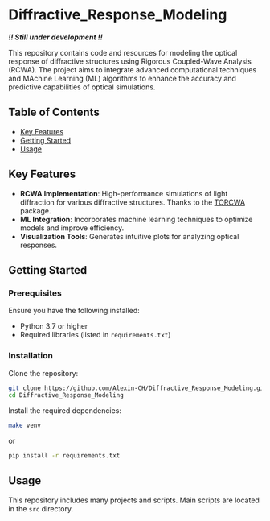 # Diffractive_Response_Modeling

***!! Still under development !!***

This repository contains code and resources for modeling the optical response of diffractive structures using Rigorous Coupled-Wave Analysis (RCWA). The project aims to integrate advanced computational techniques and MAchine Learning (ML) algorithms to enhance the accuracy and predictive capabilities of optical simulations.

## Table of Contents

- [Key Features](#key-features)
- [Getting Started](#getting-started)
- [Usage](#usage)

## Key Features

- **RCWA Implementation**: High-performance simulations of light diffraction for various diffractive structures. Thanks to the [TORCWA](https://github.com/kch3782/torcwa) package.
- **ML Integration**: Incorporates machine learning techniques to optimize models and improve efficiency.
- **Visualization Tools**: Generates intuitive plots for analyzing optical responses.

## Getting Started

### Prerequisites

Ensure you have the following installed:

- Python 3.7 or higher
- Required libraries (listed in `requirements.txt`)

### Installation

Clone the repository:

```bash
git clone https://github.com/Alexin-CH/Diffractive_Response_Modeling.git
cd Diffractive_Response_Modeling
```

Install the required dependencies:

```bash
make venv
```

or

```bash
pip install -r requirements.txt
```

## Usage

This repository includes many projects and scripts. Main scripts are located in the `src` directory.
